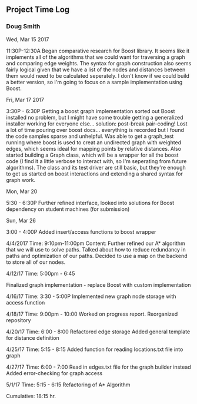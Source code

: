 ##  Project Time Log
### Doug Smith

Wed, Mar 15 2017

11:30P-12:30A  Began comparative research for Boost library. 
    It seems like it implements all of the algorithms that we could want for traversing a graph and comparing edge weights.
    The syntax for graph construction also seems fairly logical given that we have a list of the nodes and distances between them would need to be calculated seperately.
    I don't know if we could build a better version, so I'm going to focus on a sample implementation using Boost.



Fri, Mar 17 2017

3:30P - 6:30P  Getting a boost graph implementation sorted out
    Boost installed no problem, but I might have some trouble getting a generalized installer working for everyone else... solution: post-break pair-coding!
    Lost a lot of time pouring over boost docs... everything is recorded but I found the code samples sparse and unhelpful.
    Was able to get a graph_test running where boost is used to creat an undirected graph with weighted edges, which seems ideal for mapping points by relative distances.
    Also started building a Graph class, which will be a wrapper for all the boost code (I find it a little verbose to interact with, so I'm seperating from future algorithms).
    The class and its test driver are still basic, but they're enough to get us started on boost interactions and extending a shared syntax for graph work.



Mon, Mar 20

5:30 - 6:30P Further refined interface, looked into solutions for Boost dependency on student machines (for submission)



Sun, Mar 26

3:00 - 4:00P Added insert/access functions to boost wrapper



4/4/2017
Time: 9:10pm-11:00pm
Content:
  Further refined our A* algorithm that we will use to solve paths.
  Talked about how to reduce redundancy in paths and optimization of our paths.
  Decided to use a map on the backend to store all of our nodes.



4/12/17
Time: 5:00pm - 6:45

Finalized graph implementation - replace Boost with custom implementation



4/16/17
Time: 3:30 - 5:00P
Implemented new graph node storage with access function



4/18/17
Time: 9:00pm - 10:00
Worked on progress report.
Reorganized repository



4/20/17
Time: 6:00 - 8:00
Refactored edge storage
Added general template for distance definition


4/25/17
Time: 5:15 - 8:15
Added function for reading locations.txt file into graph



4/27/17
Time: 6:00 - 7:00
Read in edges.txt file for the graph builder instead
Added error-checking for graph access



5/1/17
Time: 5:15 - 6:15
Refactoring of A* Algorithm





Cumulative: 18:15 hr.





